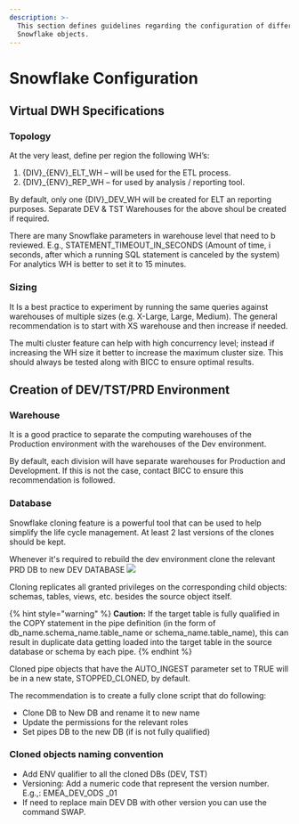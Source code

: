 ```yaml
---
description: >-
  This section defines guidelines regarding the configuration of different
  Snowflake objects.
---
```


# Snowflake Configuration

## Virtual DWH Specifications

### Topology

At the very least, define per region the following WH’s:

1. {DIV}\_{ENV}\_ELT\_WH – will be used for the ETL process.
2. {DIV}\_{ENV}\_REP\_WH – for used by analysis / reporting tool.

By default, only one {DIV}\_DEV\_WH will be created for ELT an reporting purposes. Separate DEV & TST Warehouses for the above shoul be created if required.

There are many Snowflake parameters in warehouse level that need to b reviewed. E.g., STATEMENT\_TIMEOUT\_IN\_SECONDS \(Amount of time, i seconds, after which a running SQL statement is canceled by the system\) For analytics WH is better to set it to 15 minutes.

### Sizing

It Is a best practice to experiment by running the same queries against warehouses of multiple sizes \(e.g. X-Large, Large, Medium\). The general recommendation is to start with XS warehouse and then increase if needed.

The multi cluster feature can help with high concurrency level; instead if increasing the WH size it better to increase the maximum cluster size. This should always be tested along with BICC to ensure optimal results.

## Creation of DEV/TST/PRD Environment

### Warehouse

It is a good practice to separate the computing warehouses of the Production environment with the warehouses of the Dev environment. 

By default, each division will have separate warehouses for Production and Development. If this is not the case, contact BICC to ensure this recommendation is followed.

### Database

Snowflake cloning feature is a powerful tool that can be used to help simplify the life cycle management. At least 2 last versions of the clones should be kept.

Whenever it's required to rebuild the dev environment clone the relevant PRD DB to new DEV DATABASE ![](https://github.com/NJarZe/gdp-gitbook/tree/4be67165d0fb6646303b084d135b48ef7065ae6d/media/image20.png)

Cloning replicates all granted privileges on the corresponding child objects: schemas, tables, views, etc. besides the source object itself.

{% hint style="warning" %}
**Caution:** If the target table is fully qualified in the COPY statement in the pipe definition \(in the form of db\_name.schema\_name.table\_name or schema\_name.table\_name\), this can result in duplicate data getting loaded into the target table in the source database or schema by each pipe.
{% endhint %}

Cloned pipe objects that have the AUTO\_INGEST parameter set to TRUE will be in a new state, STOPPED\_CLONED, by default.

The recommendation is to create a fully clone script that do following:

* Clone DB to New DB and rename it to new name
* Update the permissions for the relevant roles
* Set pipes DB to the new DB \(if is not fully qualified\)

### Cloned objects naming convention

* Add ENV qualifier to all the cloned DBs \(DEV, TST\)
* Versioning: Add a numeric code that represent the version number. E.g.,: EMEA\_DEV\_ODS \_01
* If need to replace main DEV DB with other version you can use the command SWAP.

